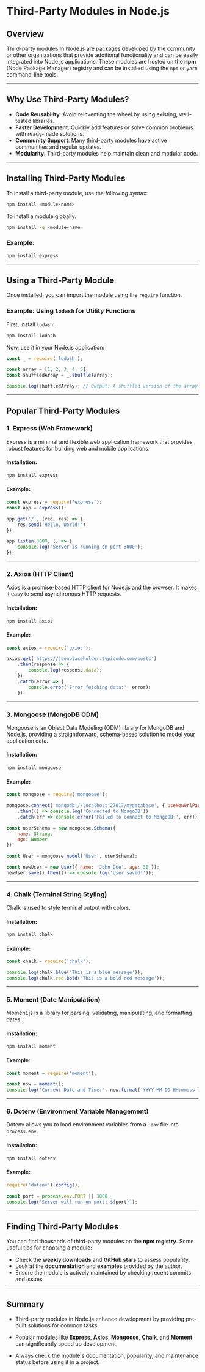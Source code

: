 
# Third-Party Modules in Node.js

## Overview
Third-party modules in Node.js are packages developed by the community or other organizations that provide additional functionality and can be easily integrated into Node.js applications. These modules are hosted on the **npm** (Node Package Manager) registry and can be installed using the `npm` or `yarn` command-line tools.

---

## Why Use Third-Party Modules?
- **Code Reusability**: Avoid reinventing the wheel by using existing, well-tested libraries.
- **Faster Development**: Quickly add features or solve common problems with ready-made solutions.
- **Community Support**: Many third-party modules have active communities and regular updates.
- **Modularity**: Third-party modules help maintain clean and modular code.

---

## Installing Third-Party Modules
To install a third-party module, use the following syntax:

```bash
npm install <module-name>
```

To install a module globally:

```bash
npm install -g <module-name>
```

### Example:
```bash
npm install express
```

---

## Using a Third-Party Module
Once installed, you can import the module using the `require` function.

### Example: Using `lodash` for Utility Functions
First, install `lodash`:

```bash
npm install lodash
```

Now, use it in your Node.js application:

```javascript
const _ = require('lodash');

const array = [1, 2, 3, 4, 5];
const shuffledArray = _.shuffle(array);

console.log(shuffledArray); // Output: A shuffled version of the array
```

---

## Popular Third-Party Modules

### 1. **Express** (Web Framework)
Express is a minimal and flexible web application framework that provides robust features for building web and mobile applications.

#### Installation:
```bash
npm install express
```

#### Example:
```javascript
const express = require('express');
const app = express();

app.get('/', (req, res) => {
    res.send('Hello, World!');
});

app.listen(3000, () => {
    console.log('Server is running on port 3000');
});
```

---

### 2. **Axios** (HTTP Client)
Axios is a promise-based HTTP client for Node.js and the browser. It makes it easy to send asynchronous HTTP requests.

#### Installation:
```bash
npm install axios
```

#### Example:
```javascript
const axios = require('axios');

axios.get('https://jsonplaceholder.typicode.com/posts')
    .then(response => {
        console.log(response.data);
    })
    .catch(error => {
        console.error('Error fetching data:', error);
    });
```

---

### 3. **Mongoose** (MongoDB ODM)
Mongoose is an Object Data Modeling (ODM) library for MongoDB and Node.js, providing a straightforward, schema-based solution to model your application data.

#### Installation:
```bash
npm install mongoose
```

#### Example:
```javascript
const mongoose = require('mongoose');

mongoose.connect('mongodb://localhost:27017/mydatabase', { useNewUrlParser: true, useUnifiedTopology: true })
    .then(() => console.log('Connected to MongoDB'))
    .catch(err => console.error('Failed to connect to MongoDB:', err));

const userSchema = new mongoose.Schema({
    name: String,
    age: Number
});

const User = mongoose.model('User', userSchema);

const newUser = new User({ name: 'John Doe', age: 30 });
newUser.save().then(() => console.log('User saved!'));
```

---

### 4. **Chalk** (Terminal String Styling)
Chalk is used to style terminal output with colors.

#### Installation:
```bash
npm install chalk
```

#### Example:
```javascript
const chalk = require('chalk');

console.log(chalk.blue('This is a blue message'));
console.log(chalk.red.bold('This is a bold red message'));
```

---

### 5. **Moment** (Date Manipulation)
Moment.js is a library for parsing, validating, manipulating, and formatting dates.

#### Installation:
```bash
npm install moment
```

#### Example:
```javascript
const moment = require('moment');

const now = moment();
console.log('Current Date and Time:', now.format('YYYY-MM-DD HH:mm:ss'));
```

---

### 6. **Dotenv** (Environment Variable Management)
Dotenv allows you to load environment variables from a `.env` file into `process.env`.

#### Installation:
```bash
npm install dotenv
```

#### Example:
```javascript
require('dotenv').config();

const port = process.env.PORT || 3000;
console.log(`Server will run on port: ${port}`);
```

---

## Finding Third-Party Modules
You can find thousands of third-party modules on the **npm registry**. Some useful tips for choosing a module:
- Check the **weekly downloads** and **GitHub stars** to assess popularity.
- Look at the **documentation** and **examples** provided by the author.
- Ensure the module is actively maintained by checking recent commits and issues.

---

## Summary
- Third-party modules in Node.js enhance development by providing pre-built solutions for common tasks.

- Popular modules like **Express**, **Axios**, **Mongoose**, **Chalk**, and **Moment** can significantly speed up development.

- Always check the module's documentation, popularity, and maintenance status before using it in a project.
